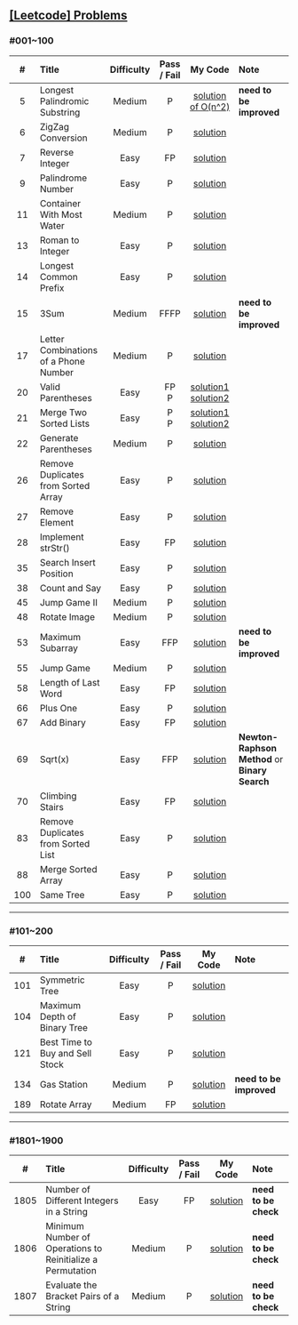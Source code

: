 ## [[Leetcode] Problems](https://leetcode.com/problemset/all/)

### #001~100
| # | Title | Difficulty | Pass / Fail | My Code | Note
:-:|:--|:-:|:-:|:-:|:--
5 | Longest Palindromic Substring | Medium | P<br> | [solution of O(n^2)](_problems/prob001-100/prob005-string_dp-medium_1.java) | **need to be improved**
6 | ZigZag Conversion | Medium | P | [solution](_problems/prob001-100/prob006-string-medium.java) |
7 | Reverse Integer | Easy | FP | [solution](_problems/prob001-100/prob007-math-easy.java)
9 | Palindrome Number | Easy | P | [solution](_problems/prob001-100/prob009-math-easy.java)
11 | Container With Most Water | Medium | P | [solution](_problems/prob001-100/prob011-array_twopointers-medium.java)
13 | Roman to Integer | Easy | P | [solution](_problems/prob001-100/prob013-math_string-easy.java)
14 | Longest Common Prefix | Easy | P | [solution](_problems/prob001-100/prob014-string-easy.java)
15 | 3Sum | Medium | FFFP | [solution](_problems/prob001-100/prob015-array_twopointers-medium.java) | **need to be improved**
17 | Letter Combinations of a Phone Number | Medium | P | [solution](_problems/prob001-100/prob017-dfs_backtracking-medium.java)
20 | Valid Parentheses | Easy | FP <br> P | [solution1](_problems/prob001-100/prob020-string_stack-easy_1.java) <br> [solution2](_problems/prob001-100/prob020-string_stack-easy_2.java)
21 | Merge Two Sorted Lists | Easy | P <br> P | [solution1](_problems/prob001-100/prob021-linkedlist_recursion-easy_1.java) <br> [solution2](_problems/prob001-100/prob021-linkedlist_recursion-easy_2.java)
22 | Generate Parentheses | Medium | P | [solution](backtracking/leetcode22.java)
26 | Remove Duplicates from Sorted Array | Easy | P | [solution](_problems/prob001-100/prob026-array_twopointers-easy.java)
27 | Remove Element | Easy | P | [solution](_problems/prob001-100/prob027-array_twopointers-easy.java)
28 | Implement strStr() | Easy | FP | [solution](_problems/prob001-100/prob028-string_twopointers-easy.java)
35 | Search Insert Position | Easy | P | [solution](_problems/prob001-100/prob035-array_binarysearch-easy.java)
38 | Count and Say | Easy | P | [solution](_problems/prob001-100/prob038-string-easy.java)
45 | Jump Game II | Medium | P | [solution](_problems/prob001-100/prob045-greedy-medium.java)
48 | Rotate Image | Medium | P | [solution](_problems/prob001-100/prob048-array-medium.java)
53 | Maximum Subarray | Easy | FFP | [solution](_problems/prob001-100/prob053-dp_divide&conquer-easy.java) | **need to be improved**
55 | Jump Game | Medium | P | [solution](_problems/prob001-100/prob055-greedy-medium.java) | 
58 | Length of Last Word | Easy | FP | [solution](_problems/prob001-100/prob058-string-easy.java) | 
66 | Plus One | Easy | P | [solution](_problems/prob001-100/prob066-array-easy.java) | 
67 | Add Binary | Easy | FP | [solution](_problems/prob001-100/prob067-math_string-easy.java) |
69 | Sqrt(x) | Easy | FFP | [solution](_problems/prob001-100/prob069-math_binarysearch-easy.java) | **Newton-Raphson Method** or **Binary Search**
70 | Climbing Stairs | Easy | FP | [solution](_problems/prob001-100/prob070-dp-easy.java)
83 | Remove Duplicates from Sorted List | Easy | P | [solution](_problems/prob001-100/prob083-linkedlist-easy.java)
88 | Merge Sorted Array | Easy | P | [solution](_problems/prob001-100/prob088-array_twopointers-easy.java)
100 | Same Tree | Easy | P | [solution](_problems/prob001-100/prob100-dfs_tree-easy.java)


---
### #101~200
| # | Title | Difficulty | Pass / Fail | My Code | Note
:-:|:--|:-:|:-:|:-:|:--
101 | Symmetric Tree | Easy | P | [solution](_problems/prob101-200/prob101-tree_bfs_dfs-easy.java)
104 | Maximum Depth of Binary Tree | Easy | P | [solution](_problems/prob101-200/prob104-tree_dfs-easy.java)
121 | Best Time to Buy and Sell Stock | Easy | P | [solution](_problems/prob101-200/prob121-dp_array-easy.java)
134 | Gas Station | Medium | P | [solution](_problems/prob101-200/prob134-greedy-medium.java) | **need to be improved**
189 | Rotate Array | Medium | FP | [solution](_problems/prob101-200/prob189-array-medium.java)


---
### #1801~1900
| # | Title | Difficulty | Pass / Fail | My Code | Note
:-:|:--|:-:|:-:|:-:|:--
1805 | Number of Different Integers in a String | Easy | FP | [solution](_problems/prob1801-1900/prob1805-string-easy.java) | **need to be check**
1806 | Minimum Number of Operations to Reinitialize a Permutation | Medium | P | [solution](_problems/prob1801-1900/prob1806-array_greedy-medium.java) | **need to be check**
1807 | Evaluate the Bracket Pairs of a String | Medium | P | [solution](_problems/prob1801-1900/prob1807-string_hash-medium.java) | **need to be check**
